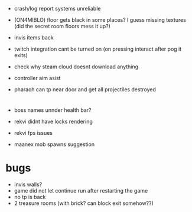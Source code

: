 * crash/log report systems unreliable

* (ON4MIBLO) floor gets black in some places? I guess missing textures (did the secret room floors mess it up?)
* invis items back
* twitch integration cant be turned on (on pressing interact after pog it exits)

* check why steam cloud doesnt download anything
* controller aim asist
* pharaoh can tp near door and get all projectiles destroyed

#

* boss names unnder health bar?
* rekvi didnt have locks rendering
* rekvi fps issues

* maanex mob spawns suggestion

# bugs
* invis walls?
* game did not let continue run after restarting the game
* no tp is back
* 2 treasure rooms (with brick? can block exit somehow??)
